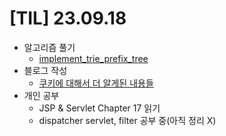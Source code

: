 # [TIL] 23.09.18

* 알고리즘 풀기
  * [implement_trie_prefix_tree](../java_algorithm/leetcode/src/implement_trie_prefix_tree/OtherSolution.java)
* 블로그 작성
  * [쿠키에 대해서 더 알게된 내용들](https://velog.io/@developerwan/%EC%BF%A0%ED%82%A4%EC%97%90-%EB%8C%80%ED%95%B4%EC%84%9C-%EB%8D%94-%EC%95%8C%EA%B2%8C%EB%90%9C-%EB%82%B4%EC%9A%A9%EB%93%A4)
* 개인 공부
  * JSP & Servlet Chapter 17 읽기
  * dispatcher servlet, filter 공부 중(아직 정리 X)

  


  